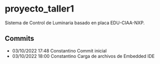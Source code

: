 # proyecto_taller1
Sistema de Control de Luminaria basado en placa EDU-CIAA-NXP.

## Commits
* 03/10/2022   17:48   Constantino   Commit inicial
* 03/10/2022   18:00   Constantino   Carga de archivos de Embedded IDE